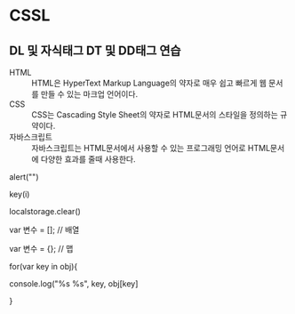 # CSSL
<body>
  <div>
  <h2>DL 및 자식태그 DT 및 DD태그 연습</h2>
        <dl>
            <dt>HTML</dt>
        
  <dd>
      HTML은 HyperText Markup Language의 약자로
      매우 쉽고
      빠르게 웹 문서를 만들 수 있는 마크업 언어이다.        
  </dd>

  <dt>CSS</dt>

  <dd>
      CSS는 Cascading Style Sheet의 약자로
      HTML문서의
      스타일을 정의하는 규약이다.
  </dd>

  <dt>자바스크립트</dt>

  <dd>
      자바스크립트는 HTML문서에서 사용할 수 있는
      프로그래밍 언어로 HTML문서에 다양한
      효과를 줄때 사용한다.
  </dd>
  </dl>
   <div>
</body>


alert("")

key(i)

localstorage.clear()

var 변수 = []; // 배열

var 변수 = {}; // 맵

for(var key in obj){

console.log("%s %s", key, obj[key]

}
 
